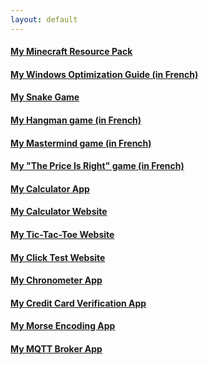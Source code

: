 ```yaml
---
layout: default
---
```


#### [My Minecraft Resource Pack](pages/cotcotpack/)
#### [My Windows Optimization Guide (in French)](pages/opti/)
#### [My Snake Game](https://github.com/PouletEnSlip/Snake)
#### [My Hangman game (in French)](https://github.com/PouletEnSlip/HangmanGame)
#### [My Mastermind game (in French)](https://github.com/PouletEnSlip/Mastermind)
#### [My "The Price Is Right" game (in French)](https://github.com/PouletEnSlip/ThePriceIsRight)
#### [My Calculator App](https://github.com/PouletEnSlip/Calculator)
#### [My Calculator Website](pages/calculator/)
#### [My Tic-Tac-Toe Website](pages/tictactoe/)
#### [My Click Test Website](pages/clictest/)
#### [My Chronometer App](https://github.com/PouletEnSlip/Chronometer)
#### [My Credit Card Verification App](https://github.com/PouletEnSlip/CreditCardVerification)
#### [My Morse Encoding App](https://github.com/PouletEnSlip/Morse)
#### [My MQTT Broker App](https://github.com/PouletEnSlip/MQTT)
